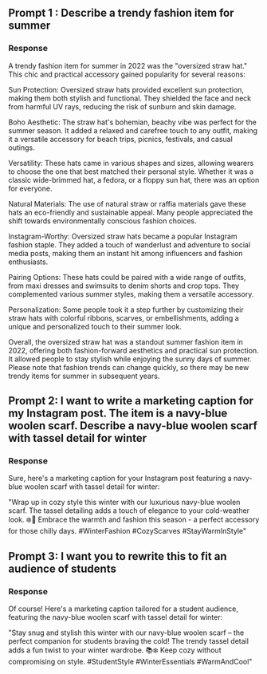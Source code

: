 
## Prompt 1 :  Describe a trendy fashion item for summer

### Response
A trendy fashion item for summer in 2022 was the "oversized straw hat." This chic and practical accessory gained popularity for several reasons:

Sun Protection: Oversized straw hats provided excellent sun protection, making them both stylish and functional. They shielded the face and neck from harmful UV rays, reducing the risk of sunburn and skin damage.

Boho Aesthetic: The straw hat's bohemian, beachy vibe was perfect for the summer season. It added a relaxed and carefree touch to any outfit, making it a versatile accessory for beach trips, picnics, festivals, and casual outings.

Versatility: These hats came in various shapes and sizes, allowing wearers to choose the one that best matched their personal style. Whether it was a classic wide-brimmed hat, a fedora, or a floppy sun hat, there was an option for everyone.

Natural Materials: The use of natural straw or raffia materials gave these hats an eco-friendly and sustainable appeal. Many people appreciated the shift towards environmentally conscious fashion choices.

Instagram-Worthy: Oversized straw hats became a popular Instagram fashion staple. They added a touch of wanderlust and adventure to social media posts, making them an instant hit among influencers and fashion enthusiasts.

Pairing Options: These hats could be paired with a wide range of outfits, from maxi dresses and swimsuits to denim shorts and crop tops. They complemented various summer styles, making them a versatile accessory.

Personalization: Some people took it a step further by customizing their straw hats with colorful ribbons, scarves, or embellishments, adding a unique and personalized touch to their summer look.

Overall, the oversized straw hat was a standout summer fashion item in 2022, offering both fashion-forward aesthetics and practical sun protection. It allowed people to stay stylish while enjoying the sunny days of summer. Please note that fashion trends can change quickly, so there may be new trendy items for summer in subsequent years.


## Prompt 2: I want to write a marketing caption for my Instagram post. The item is a navy-blue woolen scarf. Describe a navy-blue woolen scarf with tassel detail for winter


### Response
Sure, here's a marketing caption for your Instagram post featuring a navy-blue woolen scarf with tassel detail for winter:

"Wrap up in cozy style this winter with our luxurious navy-blue woolen scarf. The tassel detailing adds a touch of elegance to your cold-weather look. ❄️🧣 Embrace the warmth and fashion this season - a perfect accessory for those chilly days. #WinterFashion #CozyScarves #StayWarmInStyle"


## Prompt 3: I want you to rewrite this to fit an audience of students

### Response
Of course! Here's a marketing caption tailored for a student audience, featuring the navy-blue woolen scarf with tassel detail for winter:

"Stay snug and stylish this winter with our navy-blue woolen scarf – the perfect companion for students braving the cold! The trendy tassel detail adds a fun twist to your winter wardrobe. 📚❄️ Keep cozy without compromising on style. #StudentStyle #WinterEssentials #WarmAndCool"